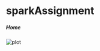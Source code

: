 # sparkAssignment

##### Home
![plot](file:///Users/rahul/Desktop/Screenshot%202023-04-18%20at%2012.56.20%20PM.png)
